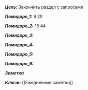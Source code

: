 
***Цель:***  Закончить раздел с запросами

***Помидоро_1:***  9 20

***Помидоро_2:*** 15 44 

***Помидоро_3:*** 

***Помидоро_4:*** 

***Помидоро_5:*** 

***Помидоро_6:*** 

***Заметка*** 


***Ключи:*** [[Ежедневные заметки]]